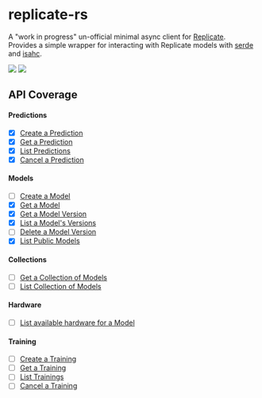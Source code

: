 # replicate-rs
A "work in progress" un-official minimal async client for [Replicate](https://replicate.com/).   
Provides a simple wrapper for interacting with Replicate models with [serde](https://serde.rs/) and [isahc](https://docs.rs/isahc/latest/isahc/).

<a href="https://crates.io/crates/replicate-rs"><img src="https://img.shields.io/crates/v/replicate-rs"></a>
<a href="https://docs.rs/replicate-rs/0.4.0/replicate_rs/"><img src="https://img.shields.io/docsrs/replicate-rs"></a>

## API Coverage

#### Predictions
- [x] [Create a Prediction](https://replicate.com/docs/reference/http#predictions.create)
- [x] [Get a Prediction](https://replicate.com/docs/reference/http#predictions.get)
- [x] [List Predictions](https://replicate.com/docs/reference/http#predictions.list)
- [x] [Cancel a Prediction](https://replicate.com/docs/reference/http#predictions.cancel)

#### Models
- [ ] [Create a Model](https://replicate.com/docs/reference/http#models.create)
- [x] [Get a Model](https://replicate.com/docs/reference/http#models.get)
- [x] [Get a Model Version](https://replicate.com/docs/reference/http#models.versions.get)
- [x] [List a Model's Versions](https://replicate.com/docs/reference/http#models.versions.list)
- [ ] [Delete a Model Version](https://replicate.com/docs/reference/http#models.versions.delete)
- [x] [List Public Models](https://replicate.com/docs/reference/http#models.list)

#### Collections
- [ ] [Get a Collection of Models](https://replicate.com/docs/reference/http#collections.get)
- [ ] [List Collection of Models](https://replicate.com/docs/reference/http#collections.list)

#### Hardware
- [ ] [List available hardware for a Model](https://replicate.com/docs/reference/http#hardware.list)

#### Training
- [ ] [Create a Training](https://replicate.com/docs/reference/http#trainings.create)
- [ ] [Get a Training](https://replicate.com/docs/reference/http#trainings.get)
- [ ] [List Trainings](https://replicate.com/docs/reference/http#trainings.list)
- [ ] [Cancel a Training](https://replicate.com/docs/reference/http#trainings.cancel)
